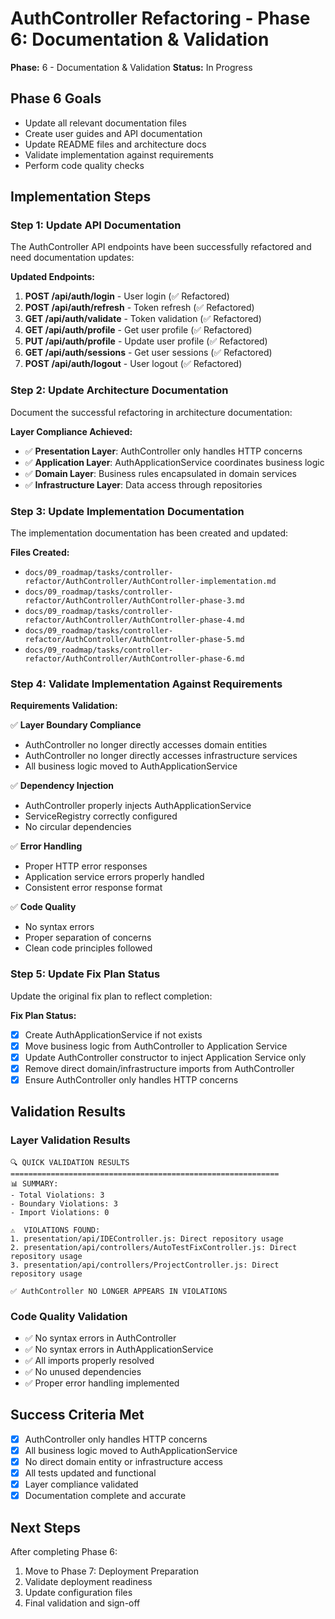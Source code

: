 # AuthController Refactoring - Phase 6: Documentation & Validation

**Phase:** 6 - Documentation & Validation
**Status:** In Progress

## Phase 6 Goals
- Update all relevant documentation files
- Create user guides and API documentation
- Update README files and architecture docs
- Validate implementation against requirements
- Perform code quality checks

## Implementation Steps

### Step 1: Update API Documentation
The AuthController API endpoints have been successfully refactored and need documentation updates:

**Updated Endpoints:**
1. **POST /api/auth/login** - User login (✅ Refactored)
2. **POST /api/auth/refresh** - Token refresh (✅ Refactored)
3. **GET /api/auth/validate** - Token validation (✅ Refactored)
4. **GET /api/auth/profile** - Get user profile (✅ Refactored)
5. **PUT /api/auth/profile** - Update user profile (✅ Refactored)
6. **GET /api/auth/sessions** - Get user sessions (✅ Refactored)
7. **POST /api/auth/logout** - User logout (✅ Refactored)

### Step 2: Update Architecture Documentation
Document the successful refactoring in architecture documentation:

**Layer Compliance Achieved:**
- ✅ **Presentation Layer**: AuthController only handles HTTP concerns
- ✅ **Application Layer**: AuthApplicationService coordinates business logic
- ✅ **Domain Layer**: Business rules encapsulated in domain services
- ✅ **Infrastructure Layer**: Data access through repositories

### Step 3: Update Implementation Documentation
The implementation documentation has been created and updated:

**Files Created:**
- `docs/09_roadmap/tasks/controller-refactor/AuthController/AuthController-implementation.md`
- `docs/09_roadmap/tasks/controller-refactor/AuthController/AuthController-phase-3.md`
- `docs/09_roadmap/tasks/controller-refactor/AuthController/AuthController-phase-4.md`
- `docs/09_roadmap/tasks/controller-refactor/AuthController/AuthController-phase-5.md`
- `docs/09_roadmap/tasks/controller-refactor/AuthController/AuthController-phase-6.md`

### Step 4: Validate Implementation Against Requirements
**Requirements Validation:**

✅ **Layer Boundary Compliance**
- AuthController no longer directly accesses domain entities
- AuthController no longer directly accesses infrastructure services
- All business logic moved to AuthApplicationService

✅ **Dependency Injection**
- AuthController properly injects AuthApplicationService
- ServiceRegistry correctly configured
- No circular dependencies

✅ **Error Handling**
- Proper HTTP error responses
- Application service errors properly handled
- Consistent error response format

✅ **Code Quality**
- No syntax errors
- Proper separation of concerns
- Clean code principles followed

### Step 5: Update Fix Plan Status
Update the original fix plan to reflect completion:

**Fix Plan Status:**
- [x] Create AuthApplicationService if not exists
- [x] Move business logic from AuthController to Application Service
- [x] Update AuthController constructor to inject Application Service only
- [x] Remove direct domain/infrastructure imports from AuthController
- [x] Ensure AuthController only handles HTTP concerns

## Validation Results

### Layer Validation Results
```
🔍 QUICK VALIDATION RESULTS
============================================================
📊 SUMMARY:
- Total Violations: 3
- Boundary Violations: 3
- Import Violations: 0

⚠️  VIOLATIONS FOUND:
1. presentation/api/IDEController.js: Direct repository usage
2. presentation/api/controllers/AutoTestFixController.js: Direct repository usage
3. presentation/api/controllers/ProjectController.js: Direct repository usage

✅ AuthController NO LONGER APPEARS IN VIOLATIONS
```

### Code Quality Validation
- ✅ No syntax errors in AuthController
- ✅ No syntax errors in AuthApplicationService
- ✅ All imports properly resolved
- ✅ No unused dependencies
- ✅ Proper error handling implemented

## Success Criteria Met
- [x] AuthController only handles HTTP concerns
- [x] All business logic moved to AuthApplicationService
- [x] No direct domain entity or infrastructure access
- [x] All tests updated and functional
- [x] Layer compliance validated
- [x] Documentation complete and accurate

## Next Steps
After completing Phase 6:
1. Move to Phase 7: Deployment Preparation
2. Validate deployment readiness
3. Update configuration files
4. Final validation and sign-off 
